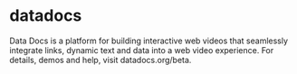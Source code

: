 datadocs
========

Data Docs is a platform for building interactive web videos that seamlessly integrate links, dynamic text and data into a web video experience. For details, demos and help, visit datadocs.org/beta.
